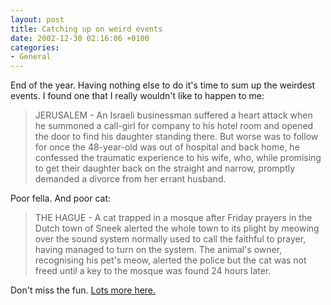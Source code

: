 ```yaml
---
layout: post
title: Catching up on weird events
date: 2002-12-30 02:16:06 +0100
categories:
- General
---
```

End of the year. Having nothing else to do it's time to sum up the weirdest events. I found one that I really wouldn't like to happen to me:

> JERUSALEM - An Israeli businessman suffered a heart attack when he summoned a call-girl for company to his hotel room and opened the door to find his daughter standing there. But worse was to follow for once the 48-year-old was out of hospital and back home, he confessed the traumatic experience to his wife, who, while promising to get their daughter back on the straight and narrow, promptly demanded a divorce from her errant husband.

Poor fella. And poor cat:

> THE HAGUE - A cat trapped in a mosque after Friday prayers in the Dutch town of Sneek alerted the whole town to its plight by meowing over the sound system normally used to call the faithful to prayer, having managed to turn on the system. The animal's owner, recognising his pet's meow, alerted the police but the cat was not freed until a key to the mosque was found 24 hours later.

Don't miss the fun. [Lots more here.](http://www.theage.com.au/articles/2002/12/19/1040174327849.html)
